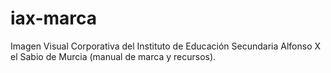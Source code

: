 # iax-marca
Imagen Visual Corporativa del Instituto de Educación Secundaria Alfonso X el Sabio de Murcia (manual de marca y recursos).
